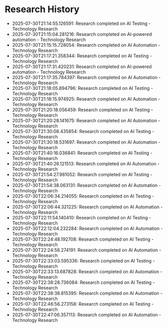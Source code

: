 # Research History

- 2025-07-30T21:14:55.126591: Research completed on AI Testing - Technology Research
- 2025-07-30T21:15:04.281216: Research completed on AI-powered automation - Technology Research
- 2025-07-30T21:15:15.728054: Research completed on AI Automation - Technology Research
- 2025-07-30T21:17:21.358344: Research completed on AI Testing - Technology Research
- 2025-07-30T21:17:31.420231: Research completed on AI-powered automation - Technology Research
- 2025-07-30T21:17:35.784397: Research completed on AI Automation - Technology Research
- 2025-07-30T21:18:05.894796: Research completed on AI Testing - Technology Research
- 2025-07-30T21:18:15.974925: Research completed on AI Automation - Technology Research
- 2025-07-30T21:20:18.056459: Research completed on AI Testing - Technology Research
- 2025-07-30T21:20:28.141675: Research completed on AI Automation - Technology Research
- 2025-07-30T21:30:08.435854: Research completed on AI Testing - Technology Research
- 2025-07-30T21:30:18.531697: Research completed on AI Automation - Technology Research
- 2025-07-30T21:40:16.036841: Research completed on AI Testing - Technology Research
- 2025-07-30T21:40:26.121513: Research completed on AI Automation - Technology Research
- 2025-07-30T21:54:27.981052: Research completed on AI Testing - Technology Research
- 2025-07-30T21:54:38.063131: Research completed on AI Automation - Technology Research
- 2025-07-30T22:06:34.214055: Research completed on AI Testing - Technology Research
- 2025-07-30T22:06:44.321225: Research completed on AI Automation - Technology Research
- 2025-07-30T22:11:54.140410: Research completed on AI Testing - Technology Research
- 2025-07-30T22:12:04.232284: Research completed on AI Automation - Technology Research
- 2025-07-30T22:24:48.192708: Research completed on AI Testing - Technology Research
- 2025-07-30T22:24:58.274191: Research completed on AI Automation - Technology Research
- 2025-07-30T22:33:03.595336: Research completed on AI Testing - Technology Research
- 2025-07-30T22:33:13.687828: Research completed on AI Automation - Technology Research
- 2025-07-30T22:38:28.736084: Research completed on AI Testing - Technology Research
- 2025-07-30T22:38:38.815395: Research completed on AI Automation - Technology Research
- 2025-07-30T22:46:56.273158: Research completed on AI Testing - Technology Research
- 2025-07-30T22:47:06.357113: Research completed on AI Automation - Technology Research
